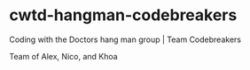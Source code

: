 # cwtd-hangman-codebreakers
Coding with the Doctors hang man group | Team Codebreakers

Team of Alex, Nico, and Khoa